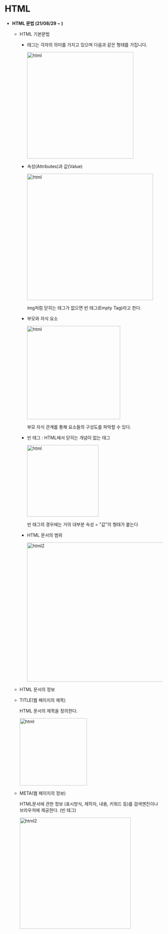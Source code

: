 # HTML
+ **HTML 문법 (21/08/29 ~ )**

  + HTML 기본문법
  
    + 태그는 각자의 의미를 가지고 있으며 다음과 같은 형태를 가집니다.
    
      <img width="339" alt="html" src="https://user-images.githubusercontent.com/63788023/131247289-52717ea1-8903-4e08-927c-090a6bb98ece.PNG">
      

    + 속성(Attributes)과 값(Value)
    
      <img width="402" alt="html" src="https://user-images.githubusercontent.com/63788023/131247437-0261e881-ccf7-4e9c-8c3c-9f56a8eb89ad.PNG">
      
      img처럼 닫히는 태그가 없으면 빈 태그(Empty Tag)라고 한다.

    + 부모와 자식 요소

      <img width="297" alt="html" src="https://user-images.githubusercontent.com/63788023/131247620-d70979a6-8c99-4c41-a985-4b411c1d6574.PNG">
    
      부모 자식 관계를 통해 요소들의 구성도를 파악할 수 있다.
      
    + 빈 태그
      : HTML에서 닫히는 개념이 없는 태그
    
      <img width="228" alt="html" src="https://user-images.githubusercontent.com/63788023/131247785-13218a9a-1dce-4bb9-8744-7ea2af51f789.PNG">
       
      빈 태그의 경우에는 거의 대부분 속성 = "값"의 형태가 붙는다
      
    + HTML 문서의 범위

      <img width="443" alt="html2" src="https://user-images.githubusercontent.com/63788023/131248075-41d51000-8216-4f3f-b36c-a115dd5e283f.PNG">
      
  +  HTML 문서의 정보
  
    + TITLE(웹 페이지의 제목)
    
      HTML 문서의 제목을 정의한다.
      
        <img width="214" alt="html" src="https://user-images.githubusercontent.com/63788023/131248308-47a62e45-3296-4292-9733-70465e041126.PNG">
        
    + META(웹 페이지의 정보)
      
      HTML문서에 관한 정보 (표시방식, 제작자, 내용, 키워드 등)를 검색엔진이나 브라우저에 제공한다. (빈 태그)
      
        <img width="354" alt="html2" src="https://user-images.githubusercontent.com/63788023/131248338-0d03370a-b758-4ec4-a5da-be8dd6f294cb.PNG">
